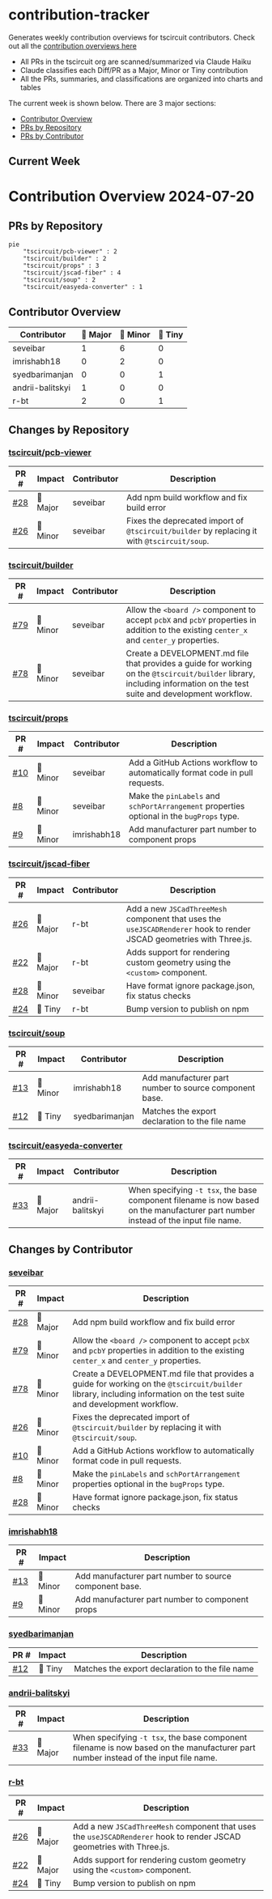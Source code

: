 # contribution-tracker

Generates weekly contribution overviews for tscircuit contributors. Check out all
the [contribution overviews here](./contribution-overviews/)

* All PRs in the tscircuit org are scanned/summarized via Claude Haiku
* Claude classifies each Diff/PR as a Major, Minor or Tiny contribution
* All the PRs, summaries, and classifications are organized into charts and tables

The current week is shown below. There are 3 major sections:

* [Contributor Overview](#contributor-overview)
* [PRs by Repository](#prs-by-repository)
* [PRs by Contributor](#changes-by-contributor)

## Current Week

<!-- START_CURRENT_WEEK -->

# Contribution Overview 2024-07-20

## PRs by Repository

```mermaid
pie
    "tscircuit/pcb-viewer" : 2
    "tscircuit/builder" : 2
    "tscircuit/props" : 3
    "tscircuit/jscad-fiber" : 4
    "tscircuit/soup" : 2
    "tscircuit/easyeda-converter" : 1
```

## Contributor Overview

| Contributor | 🐳 Major | 🐙 Minor | 🐌 Tiny |
|-------------|-------|-------|-------|
| seveibar | 1 | 6 | 0 |
| imrishabh18 | 0 | 2 | 0 |
| syedbarimanjan | 0 | 0 | 1 |
| andrii-balitskyi | 1 | 0 | 0 |
| r-bt | 2 | 0 | 1 |

## Changes by Repository

### [tscircuit/pcb-viewer](https://github.com/tscircuit/pcb-viewer)

| PR # | Impact | Contributor | Description |
|------|--------|-------------|-------------|
| [#28](https://github.com/tscircuit/pcb-viewer/pull/28) | 🐳 Major | seveibar | Add npm build workflow and fix build error |
| [#26](https://github.com/tscircuit/pcb-viewer/pull/26) | 🐙 Minor | seveibar | Fixes the deprecated import of `@tscircuit/builder` by replacing it with `@tscircuit/soup`. |

### [tscircuit/builder](https://github.com/tscircuit/builder)

| PR # | Impact | Contributor | Description |
|------|--------|-------------|-------------|
| [#79](https://github.com/tscircuit/builder/pull/79) | 🐙 Minor | seveibar | Allow the `<board />` component to accept `pcbX` and `pcbY` properties in addition to the existing `center_x` and `center_y` properties. |
| [#78](https://github.com/tscircuit/builder/pull/78) | 🐙 Minor | seveibar | Create a DEVELOPMENT.md file that provides a guide for working on the `@tscircuit/builder` library, including information on the test suite and development workflow. |

### [tscircuit/props](https://github.com/tscircuit/props)

| PR # | Impact | Contributor | Description |
|------|--------|-------------|-------------|
| [#10](https://github.com/tscircuit/props/pull/10) | 🐙 Minor | seveibar | Add a GitHub Actions workflow to automatically format code in pull requests. |
| [#8](https://github.com/tscircuit/props/pull/8) | 🐙 Minor | seveibar | Make the `pinLabels` and `schPortArrangement` properties optional in the `bugProps` type. |
| [#9](https://github.com/tscircuit/props/pull/9) | 🐙 Minor | imrishabh18 | Add manufacturer part number to component props |

### [tscircuit/jscad-fiber](https://github.com/tscircuit/jscad-fiber)

| PR # | Impact | Contributor | Description |
|------|--------|-------------|-------------|
| [#26](https://github.com/tscircuit/jscad-fiber/pull/26) | 🐳 Major | r-bt | Add a new `JSCadThreeMesh` component that uses the `useJSCADRenderer` hook to render JSCAD geometries with Three.js. |
| [#22](https://github.com/tscircuit/jscad-fiber/pull/22) | 🐳 Major | r-bt | Adds support for rendering custom geometry using the `<custom>` component. |
| [#28](https://github.com/tscircuit/jscad-fiber/pull/28) | 🐙 Minor | seveibar | Have format ignore package.json, fix status checks |
| [#24](https://github.com/tscircuit/jscad-fiber/pull/24) | 🐌 Tiny | r-bt | Bump version to publish on npm |

### [tscircuit/soup](https://github.com/tscircuit/soup)

| PR # | Impact | Contributor | Description |
|------|--------|-------------|-------------|
| [#13](https://github.com/tscircuit/soup/pull/13) | 🐙 Minor | imrishabh18 | Add manufacturer part number to source component base. |
| [#12](https://github.com/tscircuit/soup/pull/12) | 🐌 Tiny | syedbarimanjan | Matches the export declaration to the file name |

### [tscircuit/easyeda-converter](https://github.com/tscircuit/easyeda-converter)

| PR # | Impact | Contributor | Description |
|------|--------|-------------|-------------|
| [#33](https://github.com/tscircuit/easyeda-converter/pull/33) | 🐳 Major | andrii-balitskyi | When specifying `-t tsx`, the base component filename is now based on the manufacturer part number instead of the input file name. |

## Changes by Contributor

### [seveibar](https://github.com/seveibar)

| PR # | Impact | Description |
|------|--------|-------------|
| [#28](https://github.com/tscircuit/pcb-viewer/pull/28) | 🐳 Major | Add npm build workflow and fix build error |
| [#79](https://github.com/tscircuit/builder/pull/79) | 🐙 Minor | Allow the `<board />` component to accept `pcbX` and `pcbY` properties in addition to the existing `center_x` and `center_y` properties. |
| [#78](https://github.com/tscircuit/builder/pull/78) | 🐙 Minor | Create a DEVELOPMENT.md file that provides a guide for working on the `@tscircuit/builder` library, including information on the test suite and development workflow. |
| [#26](https://github.com/tscircuit/pcb-viewer/pull/26) | 🐙 Minor | Fixes the deprecated import of `@tscircuit/builder` by replacing it with `@tscircuit/soup`. |
| [#10](https://github.com/tscircuit/props/pull/10) | 🐙 Minor | Add a GitHub Actions workflow to automatically format code in pull requests. |
| [#8](https://github.com/tscircuit/props/pull/8) | 🐙 Minor | Make the `pinLabels` and `schPortArrangement` properties optional in the `bugProps` type. |
| [#28](https://github.com/tscircuit/jscad-fiber/pull/28) | 🐙 Minor | Have format ignore package.json, fix status checks |

### [imrishabh18](https://github.com/imrishabh18)

| PR # | Impact | Description |
|------|--------|-------------|
| [#13](https://github.com/tscircuit/soup/pull/13) | 🐙 Minor | Add manufacturer part number to source component base. |
| [#9](https://github.com/tscircuit/props/pull/9) | 🐙 Minor | Add manufacturer part number to component props |

### [syedbarimanjan](https://github.com/syedbarimanjan)

| PR # | Impact | Description |
|------|--------|-------------|
| [#12](https://github.com/tscircuit/soup/pull/12) | 🐌 Tiny | Matches the export declaration to the file name |

### [andrii-balitskyi](https://github.com/andrii-balitskyi)

| PR # | Impact | Description |
|------|--------|-------------|
| [#33](https://github.com/tscircuit/easyeda-converter/pull/33) | 🐳 Major | When specifying `-t tsx`, the base component filename is now based on the manufacturer part number instead of the input file name. |

### [r-bt](https://github.com/r-bt)

| PR # | Impact | Description |
|------|--------|-------------|
| [#26](https://github.com/tscircuit/jscad-fiber/pull/26) | 🐳 Major | Add a new `JSCadThreeMesh` component that uses the `useJSCADRenderer` hook to render JSCAD geometries with Three.js. |
| [#22](https://github.com/tscircuit/jscad-fiber/pull/22) | 🐳 Major | Adds support for rendering custom geometry using the `<custom>` component. |
| [#24](https://github.com/tscircuit/jscad-fiber/pull/24) | 🐌 Tiny | Bump version to publish on npm |



<!-- END_CURRENT_WEEK -->
